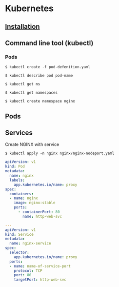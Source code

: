 # Kubernetes

## [Installation](./Installation/README.md)

## Command line tool (kubectl)

### Pods

```shell
$ kubectl create -f pod-defenition.yaml
```

```shell
$ kubectl describe pod pod-name
```



```shell
$ kubectl get ns
```

```shell
$ kubectl get namespaces
```

```shell
$ kubectl create namespace nginx
```

## Pods

## Services





Create NGINX with service

```shell
$ kubectl apply -n nginx nginx/nginx-nodeport.yaml
```

```yaml
apiVersion: v1
kind: Pod
metadata:
  name: nginx  
  labels:
    app.kubernetes.io/name: proxy
spec:
  containers:
  - name: nginx
    image: nginx:stable
    ports:
      - containerPort: 80
        name: http-web-svc

---
apiVersion: v1
kind: Service
metadata:
  name: nginx-service
spec:
  selector:
    app.kubernetes.io/name: proxy
  ports:
  - name: name-of-service-port
    protocol: TCP
    port: 80
    targetPort: http-web-svc
```
